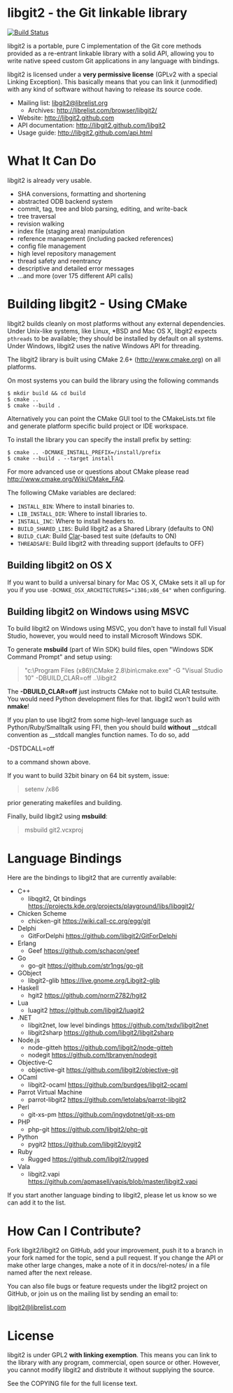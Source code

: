 libgit2 - the Git linkable library
======================

[![Build Status](https://secure.travis-ci.org/libgit2/libgit2.png?branch=development)](http://travis-ci.org/libgit2/libgit2)

libgit2 is a portable, pure C implementation of the Git core methods provided as a
re-entrant linkable library with a solid API, allowing you to write native
speed custom Git applications in any language with bindings.

libgit2 is licensed under a **very permissive license** (GPLv2 with a special Linking Exception).
This basically means that you can link it (unmodified) with any kind of software without having to
release its source code.

* Mailing list: <libgit2@librelist.org>
    * Archives: <http://librelist.com/browser/libgit2/>
* Website: <http://libgit2.github.com>
* API documentation: <http://libgit2.github.com/libgit2>
* Usage guide: <http://libgit2.github.com/api.html>

What It Can Do
==================================

libgit2 is already very usable.

* SHA conversions, formatting and shortening
* abstracted ODB backend system
* commit, tag, tree and blob parsing, editing, and write-back
* tree traversal
* revision walking
* index file (staging area) manipulation
* reference management (including packed references)
* config file management
* high level repository management
* thread safety and reentrancy
* descriptive and detailed error messages
* ...and more (over 175 different API calls)

Building libgit2 - Using CMake
==============================

libgit2 builds cleanly on most platforms without any external dependencies.
Under Unix-like systems, like Linux, \*BSD and Mac OS X, libgit2 expects `pthreads` to be available;
they should be installed by default on all systems. Under Windows, libgit2 uses the native Windows API
for threading.

The libgit2 library is built using CMake 2.6+ (<http://www.cmake.org>) on all platforms.

On most systems you can build the library using the following commands

	$ mkdir build && cd build
	$ cmake ..
	$ cmake --build .

Alternatively you can point the CMake GUI tool to the CMakeLists.txt file and generate platform specific build project or IDE workspace.

To install the library you can specify the install prefix by setting:

	$ cmake .. -DCMAKE_INSTALL_PREFIX=/install/prefix
	$ cmake --build . --target install

For more advanced use or questions about CMake please read <http://www.cmake.org/Wiki/CMake_FAQ>.

The following CMake variables are declared:

- `INSTALL_BIN`: Where to install binaries to.
- `LIB_INSTALL_DIR`: Where to install libraries to.
- `INSTALL_INC`: Where to install headers to.
- `BUILD_SHARED_LIBS`: Build libgit2 as a Shared Library (defaults to ON)
- `BUILD_CLAR`: Build [Clar](https://github.com/tanoku/clar)-based test suite (defaults to ON)
- `THREADSAFE`: Build libgit2 with threading support (defaults to OFF)

Building libgit2 on OS X
------------------------

If you want to build a universal binary for Mac OS X, CMake sets it
all up for you if you use `-DCMAKE_OSX_ARCHITECTURES="i386;x86_64"`
when configuring.

Building libgit2 on Windows using MSVC
--------------------------------------

To build libgit2 on Windows using MSVC, you don't have to install full Visual Studio,
however, you would need to install Microsoft Windows SDK.

To generate **msbuild** (part of Win SDK) build files, open "Windows SDK Command Prompt" and setup using:

   >"c:\Program Files (x86)\CMake 2.8\bin\cmake.exe" -G "Visual Studio 10" -DBUILD_CLAR=off ..\libgit2

The **-DBUILD_CLAR=off** just instructs CMake not to build CLAR testsuite. You would need Python development
files for that. libgit2 won't build with **nmake**!

If you plan to use libgit2 from some high-level language such as Python/Ruby/Smalltalk using FFI, then you
should build **without** __stdcall convention as __stdcall mangles function names. To do so, add 
   
   -DSTDCALL=off

to a command shown above. 

If you want to build 32bit binary on 64 bit system, issue:

  > setenv /x86

prior generating makefiles and building.

Finally, build libgit2 using **msbuild**:

  > msbuild git2.vcxproj

Language Bindings
==================================

Here are the bindings to libgit2 that are currently available:

* C++
    * libqgit2, Qt bindings <https://projects.kde.org/projects/playground/libs/libqgit2/>
* Chicken Scheme
    * chicken-git <https://wiki.call-cc.org/egg/git>
* Delphi
    * GitForDelphi <https://github.com/libgit2/GitForDelphi>
* Erlang
    * Geef <https://github.com/schacon/geef>
* Go
    * go-git <https://github.com/str1ngs/go-git>
* GObject
    * libgit2-glib <https://live.gnome.org/Libgit2-glib>
* Haskell
    * hgit2 <https://github.com/norm2782/hgit2>
* Lua
    * luagit2 <https://github.com/libgit2/luagit2>
* .NET
    * libgit2net, low level bindings <https://github.com/txdv/libgit2net>
    * libgit2sharp <https://github.com/libgit2/libgit2sharp>
* Node.js
    * node-gitteh <https://github.com/libgit2/node-gitteh>
    * nodegit <https://github.com/tbranyen/nodegit>
* Objective-C
    * objective-git <https://github.com/libgit2/objective-git>
* OCaml
    * libgit2-ocaml <https://github.com/burdges/libgit2-ocaml>
* Parrot Virtual Machine
    * parrot-libgit2 <https://github.com/letolabs/parrot-libgit2>
* Perl
    * git-xs-pm <https://github.com/ingydotnet/git-xs-pm>
* PHP
    * php-git <https://github.com/libgit2/php-git>
* Python
    * pygit2 <https://github.com/libgit2/pygit2>
* Ruby
    * Rugged <https://github.com/libgit2/rugged>
* Vala
    * libgit2.vapi <https://github.com/apmasell/vapis/blob/master/libgit2.vapi>

If you start another language binding to libgit2, please let us know so
we can add it to the list.

How Can I Contribute?
==================================

Fork libgit2/libgit2 on GitHub, add your improvement, push it to a branch
in your fork named for the topic, send a pull request. If you change the
API or make other large changes, make a note of it in docs/rel-notes/ in a
file named after the next release.

You can also file bugs or feature requests under the libgit2 project on
GitHub, or join us on the mailing list by sending an email to:

libgit2@librelist.com


License
==================================
libgit2 is under GPL2 **with linking exemption**. This means you
can link to the library with any program, commercial, open source or
other.  However, you cannot modify libgit2 and distribute it without
supplying the source.

See the COPYING file for the full license text.
